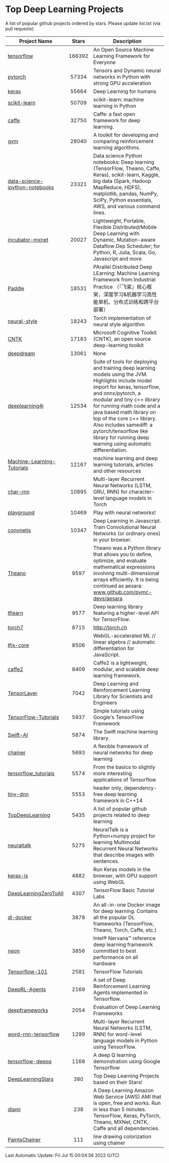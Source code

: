# Top Deep Learning Projects
A list of popular github projects ordered by stars.
Please update list.txt (via pull requests)

|Project Name| Stars | Description |
| ---------- |:-----:| ----------- |
| [tensorflow](https://github.com/tensorflow/tensorflow) | 166392 | An Open Source Machine Learning Framework for Everyone |
| [pytorch](https://github.com/pytorch/pytorch) | 57334 | Tensors and Dynamic neural networks in Python with strong GPU acceleration |
| [keras](https://github.com/keras-team/keras) | 55664 | Deep Learning for humans |
| [scikit-learn](https://github.com/scikit-learn/scikit-learn) | 50709 | scikit-learn: machine learning in Python |
| [caffe](https://github.com/BVLC/caffe) | 32750 | Caffe: a fast open framework for deep learning. |
| [gym](https://github.com/openai/gym) | 28040 | A toolkit for developing and comparing reinforcement learning algorithms. |
| [data-science-ipython-notebooks](https://github.com/donnemartin/data-science-ipython-notebooks) | 23321 | Data science Python notebooks: Deep learning (TensorFlow, Theano, Caffe, Keras), scikit-learn, Kaggle, big data (Spark, Hadoop MapReduce, HDFS), matplotlib, pandas, NumPy, SciPy, Python essentials, AWS, and various command lines. |
| [incubator-mxnet](https://github.com/apache/incubator-mxnet) | 20027 | Lightweight, Portable, Flexible Distributed/Mobile Deep Learning with Dynamic, Mutation-aware Dataflow Dep Scheduler; for Python, R, Julia, Scala, Go, Javascript and more |
| [Paddle](https://github.com/PaddlePaddle/Paddle) | 18531 | PArallel Distributed Deep LEarning: Machine Learning Framework from Industrial Practice （『飞桨』核心框架，深度学习&机器学习高性能单机、分布式训练和跨平台部署） |
| [neural-style](https://github.com/jcjohnson/neural-style) | 18243 | Torch implementation of neural style algorithm |
| [CNTK](https://github.com/microsoft/CNTK) | 17183 | Microsoft Cognitive Toolkit (CNTK), an open source deep-learning toolkit |
| [deepdream](https://github.com/google/deepdream) | 13061 | None |
| [deeplearning4j](https://github.com/eclipse/deeplearning4j) | 12534 | Suite of tools for deploying and training deep learning models using the JVM. Highlights include model import for keras, tensorflow, and onnx/pytorch, a modular and tiny c++ library for running math code and a java based math library on top of the core c++ library. Also includes samediff: a pytorch/tensorflow like library for running deep learning using automatic differentiation. |
| [Machine-Learning-Tutorials](https://github.com/ujjwalkarn/Machine-Learning-Tutorials) | 12167 | machine learning and deep learning tutorials, articles and other resources  |
| [char-rnn](https://github.com/karpathy/char-rnn) | 10895 | Multi-layer Recurrent Neural Networks (LSTM, GRU, RNN) for character-level language models in Torch |
| [playground](https://github.com/tensorflow/playground) | 10469 | Play with neural networks! |
| [convnetjs](https://github.com/karpathy/convnetjs) | 10347 | Deep Learning in Javascript. Train Convolutional Neural Networks (or ordinary ones) in your browser. |
| [Theano](https://github.com/Theano/Theano) | 9597 | Theano was a Python library that allows you to define, optimize, and evaluate mathematical expressions involving multi-dimensional arrays efficiently. It is being continued as aesara: www.github.com/pymc-devs/aesara |
| [tflearn](https://github.com/tflearn/tflearn) | 9577 | Deep learning library featuring a higher-level API for TensorFlow. |
| [torch7](https://github.com/torch/torch7) | 8715 | http://torch.ch |
| [tfjs-core](https://github.com/tensorflow/tfjs-core) | 8506 | WebGL-accelerated ML // linear algebra // automatic differentiation for JavaScript. |
| [caffe2](https://github.com/facebookarchive/caffe2) | 8409 | Caffe2 is a lightweight, modular, and scalable deep learning framework. |
| [TensorLayer](https://github.com/tensorlayer/TensorLayer) | 7042 | Deep Learning and Reinforcement Learning Library for Scientists and Engineers  |
| [TensorFlow-Tutorials](https://github.com/nlintz/TensorFlow-Tutorials) | 5937 | Simple tutorials using Google's TensorFlow Framework |
| [Swift-AI](https://github.com/Swift-AI/Swift-AI) | 5874 | The Swift machine learning library. |
| [chainer](https://github.com/chainer/chainer) | 5693 | A flexible framework of neural networks for deep learning |
| [tensorflow_tutorials](https://github.com/pkmital/tensorflow_tutorials) | 5574 | From the basics to slightly more interesting applications of Tensorflow |
| [tiny-dnn](https://github.com/tiny-dnn/tiny-dnn) | 5553 | header only, dependency-free deep learning framework in C++14 |
| [TopDeepLearning](https://github.com/aymericdamien/TopDeepLearning) | 5435 | A list of popular github projects related to deep learning |
| [neuraltalk](https://github.com/karpathy/neuraltalk) | 5275 | NeuralTalk is a Python+numpy project for learning Multimodal Recurrent Neural Networks that describe images with sentences. |
| [keras-js](https://github.com/transcranial/keras-js) | 4882 | Run Keras models in the browser, with GPU support using WebGL |
| [DeepLearningZeroToAll](https://github.com/hunkim/DeepLearningZeroToAll) | 4307 | TensorFlow Basic Tutorial Labs |
| [dl-docker](https://github.com/floydhub/dl-docker) | 3878 | An all-in-one Docker image for deep learning. Contains all the popular DL frameworks (TensorFlow, Theano, Torch, Caffe, etc.) |
| [neon](https://github.com/NervanaSystems/neon) | 3856 | Intel® Nervana™ reference deep learning framework committed to best performance on all hardware |
| [Tensorflow-101](https://github.com/sjchoi86/Tensorflow-101) | 2581 | TensorFlow Tutorials |
| [DeepRL-Agents](https://github.com/awjuliani/DeepRL-Agents) | 2169 | A set of Deep Reinforcement Learning Agents implemented in Tensorflow. |
| [deepframeworks](https://github.com/zer0n/deepframeworks) | 2054 | Evaluation of Deep Learning Frameworks |
| [word-rnn-tensorflow](https://github.com/hunkim/word-rnn-tensorflow) | 1299 | Multi-layer Recurrent Neural Networks (LSTM, RNN) for word-level language models in Python using TensorFlow. |
| [tensorflow-deepq](https://github.com/siemanko/tensorflow-deepq) | 1168 | A deep Q learning demonstration using Google Tensorflow |
| [DeepLearningStars](https://github.com/hunkim/DeepLearningStars) | 380 | Top Deep Learning Projects based on their Stars! |
| [dlami](https://github.com/ritchieng/dlami) | 238 | A Deep Learning Amazon Web Service (AWS) AMI that is open, free and works. Run in less than 5 minutes. TensorFlow, Keras, PyTorch, Theano, MXNet, CNTK, Caffe and all dependencies. |
| [PaintsChainer](https://github.com/taizan/PaintsChainer) | 111 | line drawing colorization using chainer |

Last Automatic Update: Fri Jul 15 00:04:56 2022 (UTC)
